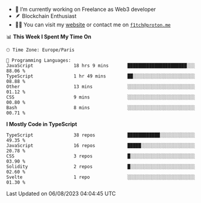 - 🔭 I’m currently working on Freelance as Web3 developer
- 🪶 Blockchain Enthusiast
- 👨‍💻 You can visit my [website](https://f1tch.xyz) or contact me on [`f1tch@proton.me`](mailto:f1tch@proton.me)

<!--START_SECTION:waka-->
📊 **This Week I Spent My Time On** 

```text
🕑︎ Time Zone: Europe/Paris

💬 Programming Languages: 
JavaScript               18 hrs 9 mins       ██████████████████████░░░   88.06 % 
TypeScript               1 hr 49 mins        ██░░░░░░░░░░░░░░░░░░░░░░░   08.88 % 
Other                    13 mins             ░░░░░░░░░░░░░░░░░░░░░░░░░   01.12 % 
CSS                      9 mins              ░░░░░░░░░░░░░░░░░░░░░░░░░   00.80 % 
Bash                     8 mins              ░░░░░░░░░░░░░░░░░░░░░░░░░   00.71 % 
```

**I Mostly Code in TypeScript** 

```text
TypeScript               38 repos            ████████████░░░░░░░░░░░░░   49.35 % 
JavaScript               16 repos            █████░░░░░░░░░░░░░░░░░░░░   20.78 % 
CSS                      3 repos             █░░░░░░░░░░░░░░░░░░░░░░░░   03.90 % 
Solidity                 2 repos             █░░░░░░░░░░░░░░░░░░░░░░░░   02.60 % 
Svelte                   1 repo              ░░░░░░░░░░░░░░░░░░░░░░░░░   01.30 % 
```




 Last Updated on 06/08/2023 04:04:45 UTC
<!--END_SECTION:waka-->

